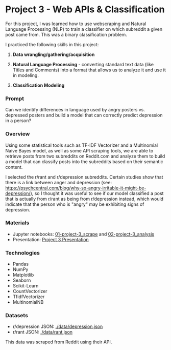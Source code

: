 # Project 3 - Web APIs & Classification

For this project, I was learned how to use webscraping and Natural Language Processing (NLP) to train a classifier on which subreddit a given post came from. This was a binary classification problem.

I practiced the following skills in this project:

1. **Data wrangling/gathering/acquisition**

2. **Natural Language Processing** - converting standard text data (like Titles and Comments) into a format that allows us to analyze it and use it in modeling.

3. **Classification Modeling** 

### Prompt

Can we identify differences in language used by angry posters vs. depressed posters and build a model that can correctly predict depression in a person?

### Overview

Using some statistical tools such as TF-IDF Vectorizer and a Multinomial Naive Bayes model, as well as some API scraping tools, we are able to retrieve posts from two subreddits on Reddit.com and analyze them to build a model that can classify posts into the subreddits based on their semantic content.

I selected the r/rant and r/depression subreddits. Certain studies show that there is a link between anger and depression (see: https://psychcentral.com/blog/why-so-angry-irritable-it-might-be-depression/), so I thought it was useful to see if our model classified a post that is actually from r/rant as being from r/depression instead, which would indicate that the person who is "angry" may be exhibiting signs of depression.

### Materials

- Jupyter notebooks: [01-project-3_scrape](code/01-project-3_scrape.ipynb) and [02-project-3_analysis](code/02-project-3_analysis.ipynb)
- Presentation: [Project 3 Presentation](./presentation/Project_3_Presentation.pdf)

### Technologies
- Pandas
- NumPy
- Matplotlib
- Seaborn
- Scikit-Learn
- CountVectorizer
- TfidfVectorizer
- MultinomialNB 

### Datasets

- r/depression JSON: [./data/depression.json](./data/depression.json)
- r/rant JSON: [./data/rant.json](./data/rant.json)

This data was scraped from Reddit using their API.